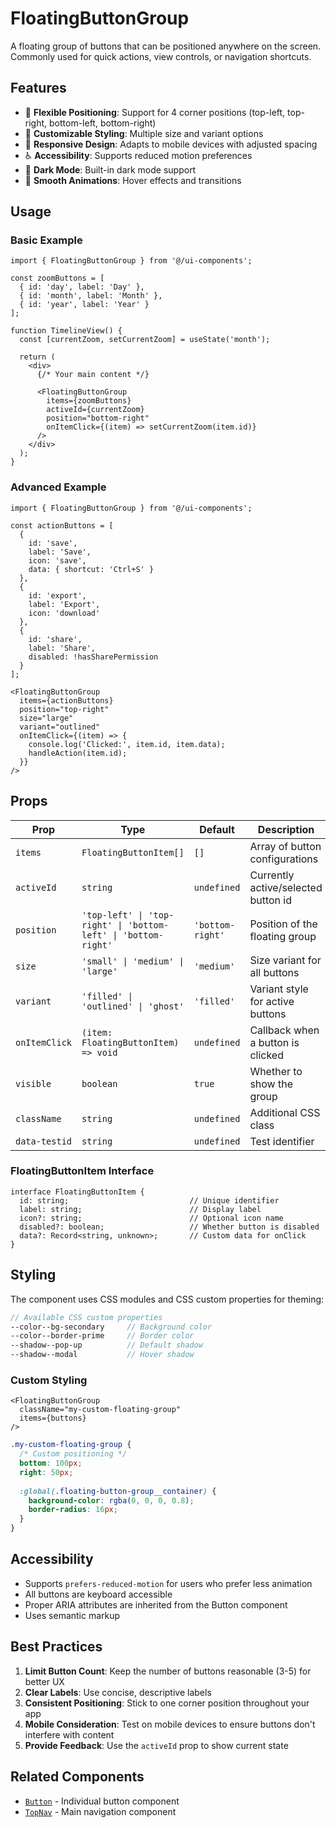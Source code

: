 # FloatingButtonGroup

A floating group of buttons that can be positioned anywhere on the screen. Commonly used for quick actions, view controls, or navigation shortcuts.

## Features

- 🎯 **Flexible Positioning**: Support for 4 corner positions (top-left, top-right, bottom-left, bottom-right)
- 🎨 **Customizable Styling**: Multiple size and variant options
- 📱 **Responsive Design**: Adapts to mobile devices with adjusted spacing
- ♿ **Accessibility**: Supports reduced motion preferences
- 🌙 **Dark Mode**: Built-in dark mode support
- 💨 **Smooth Animations**: Hover effects and transitions

## Usage

### Basic Example

```tsx
import { FloatingButtonGroup } from '@/ui-components';

const zoomButtons = [
  { id: 'day', label: 'Day' },
  { id: 'month', label: 'Month' },
  { id: 'year', label: 'Year' }
];

function TimelineView() {
  const [currentZoom, setCurrentZoom] = useState('month');

  return (
    <div>
      {/* Your main content */}
      
      <FloatingButtonGroup
        items={zoomButtons}
        activeId={currentZoom}
        position="bottom-right"
        onItemClick={(item) => setCurrentZoom(item.id)}
      />
    </div>
  );
}
```

### Advanced Example

```tsx
import { FloatingButtonGroup } from '@/ui-components';

const actionButtons = [
  { 
    id: 'save', 
    label: 'Save',
    icon: 'save',
    data: { shortcut: 'Ctrl+S' }
  },
  { 
    id: 'export', 
    label: 'Export',
    icon: 'download'
  },
  { 
    id: 'share', 
    label: 'Share',
    disabled: !hasSharePermission
  }
];

<FloatingButtonGroup
  items={actionButtons}
  position="top-right"
  size="large"
  variant="outlined"
  onItemClick={(item) => {
    console.log('Clicked:', item.id, item.data);
    handleAction(item.id);
  }}
/>
```

## Props

| Prop | Type | Default | Description |
|------|------|---------|-------------|
| `items` | `FloatingButtonItem[]` | `[]` | Array of button configurations |
| `activeId` | `string` | `undefined` | Currently active/selected button id |
| `position` | `'top-left' \| 'top-right' \| 'bottom-left' \| 'bottom-right'` | `'bottom-right'` | Position of the floating group |
| `size` | `'small' \| 'medium' \| 'large'` | `'medium'` | Size variant for all buttons |
| `variant` | `'filled' \| 'outlined' \| 'ghost'` | `'filled'` | Variant style for active buttons |
| `onItemClick` | `(item: FloatingButtonItem) => void` | `undefined` | Callback when a button is clicked |
| `visible` | `boolean` | `true` | Whether to show the group |
| `className` | `string` | `undefined` | Additional CSS class |
| `data-testid` | `string` | `undefined` | Test identifier |

### FloatingButtonItem Interface

```tsx
interface FloatingButtonItem {
  id: string;                           // Unique identifier
  label: string;                        // Display label
  icon?: string;                        // Optional icon name
  disabled?: boolean;                   // Whether button is disabled
  data?: Record<string, unknown>;       // Custom data for onClick
}
```

## Styling

The component uses CSS modules and CSS custom properties for theming:

```scss
// Available CSS custom properties
--color--bg-secondary     // Background color
--color--border-prime     // Border color
--shadow--pop-up          // Default shadow
--shadow--modal           // Hover shadow
```

### Custom Styling

```tsx
<FloatingButtonGroup
  className="my-custom-floating-group"
  items={buttons}
/>
```

```scss
.my-custom-floating-group {
  /* Custom positioning */
  bottom: 100px;
  right: 50px;
  
  :global(.floating-button-group__container) {
    background-color: rgba(0, 0, 0, 0.8);
    border-radius: 16px;
  }
}
```

## Accessibility

- Supports `prefers-reduced-motion` for users who prefer less animation
- All buttons are keyboard accessible
- Proper ARIA attributes are inherited from the Button component
- Uses semantic markup

## Best Practices

1. **Limit Button Count**: Keep the number of buttons reasonable (3-5) for better UX
2. **Clear Labels**: Use concise, descriptive labels
3. **Consistent Positioning**: Stick to one corner position throughout your app
4. **Mobile Consideration**: Test on mobile devices to ensure buttons don't interfere with content
5. **Provide Feedback**: Use the `activeId` prop to show current state

## Related Components

- [`Button`](../Button/README.md) - Individual button component
- [`TopNav`](../TopNav/README.md) - Main navigation component 